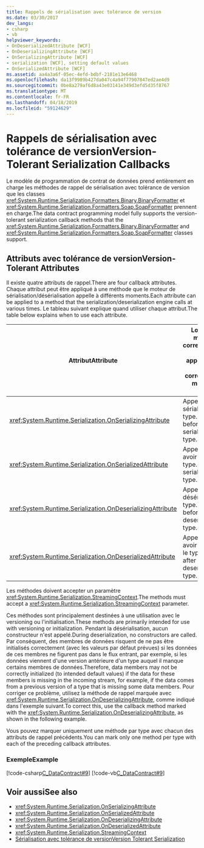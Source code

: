 ```yaml
---
title: Rappels de sérialisation avec tolérance de version
ms.date: 03/30/2017
dev_langs:
- csharp
- vb
helpviewer_keywords:
- OnDeserializedAttribute [WCF]
- OnDeserializingAttribute [WCF]
- OnSerializingAttribute [WCF]
- serialization [WCF], setting default values
- OnSerializedAttribute [WCF]
ms.assetid: aa4a3a6f-05ec-4efd-bdbf-2181e13e6468
ms.openlocfilehash: da13f9989b427da047c4a94f77907847ed2ae4d9
ms.sourcegitcommit: 0be8a279af6d8a43e03141e349d3efd5d35f8767
ms.translationtype: MT
ms.contentlocale: fr-FR
ms.lasthandoff: 04/18/2019
ms.locfileid: "59124629"
---
```

# <a name="version-tolerant-serialization-callbacks"></a><span data-ttu-id="2a2bc-102">Rappels de sérialisation avec tolérance de version</span><span class="sxs-lookup"><span data-stu-id="2a2bc-102">Version-Tolerant Serialization Callbacks</span></span>
<span data-ttu-id="2a2bc-103">Le modèle de programmation de contrat de données prend entièrement en charge les méthodes de rappel de sérialisation avec tolérance de version que les classes <xref:System.Runtime.Serialization.Formatters.Binary.BinaryFormatter> et <xref:System.Runtime.Serialization.Formatters.Soap.SoapFormatter> prennent en charge.</span><span class="sxs-lookup"><span data-stu-id="2a2bc-103">The data contract programming model fully supports the version-tolerant serialization callback methods that the <xref:System.Runtime.Serialization.Formatters.Binary.BinaryFormatter> and <xref:System.Runtime.Serialization.Formatters.Soap.SoapFormatter> classes support.</span></span>  
  
## <a name="version-tolerant-attributes"></a><span data-ttu-id="2a2bc-104">Attributs avec tolérance de version</span><span class="sxs-lookup"><span data-stu-id="2a2bc-104">Version-Tolerant Attributes</span></span>  
 <span data-ttu-id="2a2bc-105">Il existe quatre attributs de rappel.</span><span class="sxs-lookup"><span data-stu-id="2a2bc-105">There are four callback attributes.</span></span> <span data-ttu-id="2a2bc-106">Chaque attribut peut être appliqué à une méthode que le moteur de sérialisation/désérialisation appelle à différents moments.</span><span class="sxs-lookup"><span data-stu-id="2a2bc-106">Each attribute can be applied to a method that the serialization/deserialization engine calls at various times.</span></span> <span data-ttu-id="2a2bc-107">Le tableau suivant explique quand utiliser chaque attribut.</span><span class="sxs-lookup"><span data-stu-id="2a2bc-107">The table below explains when to use each attribute.</span></span>  
  
|<span data-ttu-id="2a2bc-108">Attribut</span><span class="sxs-lookup"><span data-stu-id="2a2bc-108">Attribute</span></span>|<span data-ttu-id="2a2bc-109">Lorsque la méthode correspondante est appelée</span><span class="sxs-lookup"><span data-stu-id="2a2bc-109">When the corresponding method is called</span></span>|  
|---------------|---------------------------------------------|  
|<xref:System.Runtime.Serialization.OnSerializingAttribute>|<span data-ttu-id="2a2bc-110">Appelé avant de sérialiser le type.</span><span class="sxs-lookup"><span data-stu-id="2a2bc-110">Called before serializing the type.</span></span>|  
|<xref:System.Runtime.Serialization.OnSerializedAttribute>|<span data-ttu-id="2a2bc-111">Appelé après avoir sérialisé le type.</span><span class="sxs-lookup"><span data-stu-id="2a2bc-111">Called after serializing the type.</span></span>|  
|<xref:System.Runtime.Serialization.OnDeserializingAttribute>|<span data-ttu-id="2a2bc-112">Appelé avant de désérialiser le type.</span><span class="sxs-lookup"><span data-stu-id="2a2bc-112">Called before deserializing the type.</span></span>|  
|<xref:System.Runtime.Serialization.OnDeserializedAttribute>|<span data-ttu-id="2a2bc-113">Appelé après avoir désérialisé le type.</span><span class="sxs-lookup"><span data-stu-id="2a2bc-113">Called after deserializing the type.</span></span>|  
  
 <span data-ttu-id="2a2bc-114">Les méthodes doivent accepter un paramètre <xref:System.Runtime.Serialization.StreamingContext>.</span><span class="sxs-lookup"><span data-stu-id="2a2bc-114">The methods must accept a <xref:System.Runtime.Serialization.StreamingContext> parameter.</span></span>  
  
 <span data-ttu-id="2a2bc-115">Ces méthodes sont principalement destinées à une utilisation avec le versioning ou l'initialisation.</span><span class="sxs-lookup"><span data-stu-id="2a2bc-115">These methods are primarily intended for use with versioning or initialization.</span></span> <span data-ttu-id="2a2bc-116">Pendant la désérialisation, aucun constructeur n'est appelé.</span><span class="sxs-lookup"><span data-stu-id="2a2bc-116">During deserialization, no constructors are called.</span></span> <span data-ttu-id="2a2bc-117">Par conséquent, des membres de données risquent de ne pas être initialisés correctement (avec les valeurs par défaut prévues) si les données de ces membres ne figurent pas dans le flux entrant, par exemple, si les données viennent d'une version antérieure d'un type auquel il manque certains membres de données.</span><span class="sxs-lookup"><span data-stu-id="2a2bc-117">Therefore, data members may not be correctly initialized (to intended default values) if the data for these members is missing in the incoming stream, for example, if the data comes from a previous version of a type that is missing some data members.</span></span> <span data-ttu-id="2a2bc-118">Pour corriger ce problème, utilisez la méthode de rappel marquée avec <xref:System.Runtime.Serialization.OnDeserializingAttribute>, comme indiqué dans l'exemple suivant.</span><span class="sxs-lookup"><span data-stu-id="2a2bc-118">To correct this, use the callback method marked with the <xref:System.Runtime.Serialization.OnDeserializingAttribute>, as shown in the following example.</span></span>  
  
 <span data-ttu-id="2a2bc-119">Vous pouvez marquer uniquement une méthode par type avec chacun des attributs de rappel précédents.</span><span class="sxs-lookup"><span data-stu-id="2a2bc-119">You can mark only one method per type with each of the preceding callback attributes.</span></span>  
  
### <a name="example"></a><span data-ttu-id="2a2bc-120">Exemple</span><span class="sxs-lookup"><span data-stu-id="2a2bc-120">Example</span></span>  
 [!code-csharp[C_DataContract#9](../../../../samples/snippets/csharp/VS_Snippets_CFX/c_datacontract/cs/source.cs#9)]
 [!code-vb[C_DataContract#9](../../../../samples/snippets/visualbasic/VS_Snippets_CFX/c_datacontract/vb/source.vb#9)]  
  
## <a name="see-also"></a><span data-ttu-id="2a2bc-121">Voir aussi</span><span class="sxs-lookup"><span data-stu-id="2a2bc-121">See also</span></span>

- <xref:System.Runtime.Serialization.OnSerializingAttribute>
- <xref:System.Runtime.Serialization.OnSerializedAttribute>
- <xref:System.Runtime.Serialization.OnDeserializingAttribute>
- <xref:System.Runtime.Serialization.OnDeserializedAttribute>
- <xref:System.Runtime.Serialization.StreamingContext>
- [<span data-ttu-id="2a2bc-122">Sérialisation avec tolérance de version</span><span class="sxs-lookup"><span data-stu-id="2a2bc-122">Version Tolerant Serialization</span></span>](../../../../docs/standard/serialization/version-tolerant-serialization.md)
